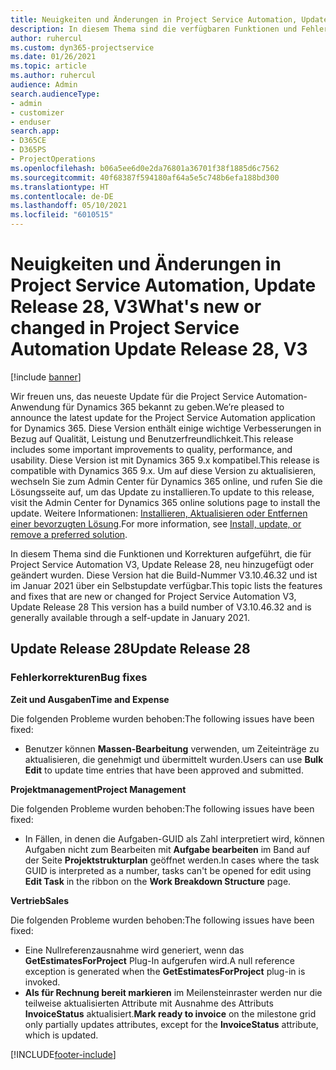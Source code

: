 ```yaml
---
title: Neuigkeiten und Änderungen in Project Service Automation, Update Release 28, V3
description: In diesem Thema sind die verfügbaren Funktionen und Fehlerbehebungen für Project Service Automation Update Release 28, V3 aufgeführt.
author: ruhercul
ms.custom: dyn365-projectservice
ms.date: 01/26/2021
ms.topic: article
ms.author: ruhercul
audience: Admin
search.audienceType:
- admin
- customizer
- enduser
search.app:
- D365CE
- D365PS
- ProjectOperations
ms.openlocfilehash: b06a5ee6d0e2da76801a36701f38f1885d6c7562
ms.sourcegitcommit: 40f68387f594180af64a5e5c748b6efa188bd300
ms.translationtype: HT
ms.contentlocale: de-DE
ms.lasthandoff: 05/10/2021
ms.locfileid: "6010515"
---
```

# <a name="whats-new-or-changed-in-project-service-automation-update-release-28-v3"></a><span data-ttu-id="163f3-103">Neuigkeiten und Änderungen in Project Service Automation, Update Release 28, V3</span><span class="sxs-lookup"><span data-stu-id="163f3-103">What's new or changed in Project Service Automation Update Release 28, V3</span></span>

[!include [banner](../includes/psa-now-project-operations.md)]

<span data-ttu-id="163f3-104">Wir freuen uns, das neueste Update für die Project Service Automation-Anwendung für Dynamics 365 bekannt zu geben.</span><span class="sxs-lookup"><span data-stu-id="163f3-104">We’re pleased to announce the latest update for the Project Service Automation application for Dynamics 365.</span></span> <span data-ttu-id="163f3-105">Diese Version enthält einige wichtige Verbesserungen in Bezug auf Qualität, Leistung und Benutzerfreundlichkeit.</span><span class="sxs-lookup"><span data-stu-id="163f3-105">This release includes some important improvements to quality, performance, and usability.</span></span> <span data-ttu-id="163f3-106">Diese Version ist mit Dynamics 365 9.x kompatibel.</span><span class="sxs-lookup"><span data-stu-id="163f3-106">This release is compatible with Dynamics 365 9.x.</span></span> <span data-ttu-id="163f3-107">Um auf diese Version zu aktualisieren, wechseln Sie zum Admin Center für Dynamics 365 online, und rufen Sie die Lösungsseite auf, um das Update zu installieren.</span><span class="sxs-lookup"><span data-stu-id="163f3-107">To update to this release, visit the Admin Center for Dynamics 365 online solutions page to install the update.</span></span> <span data-ttu-id="163f3-108">Weitere Informationen: [Installieren, Aktualisieren oder Entfernen einer bevorzugten Lösung](/power-platform/admin/install-remove-preferred-solution).</span><span class="sxs-lookup"><span data-stu-id="163f3-108">For more information, see [Install, update, or remove a preferred solution](/power-platform/admin/install-remove-preferred-solution).</span></span>

<span data-ttu-id="163f3-109">In diesem Thema sind die Funktionen und Korrekturen aufgeführt, die für Project Service Automation V3, Update Release 28, neu hinzugefügt oder geändert wurden. Diese Version hat die Build-Nummer V3.10.46.32 und ist im Januar 2021 über ein Selbstupdate verfügbar.</span><span class="sxs-lookup"><span data-stu-id="163f3-109">This topic lists the features and fixes that are new or changed for Project Service Automation V3, Update Release 28 This version has a build number of V3.10.46.32 and is generally available through a self-update in January 2021.</span></span>

## <a name="update-release-28"></a><span data-ttu-id="163f3-110">Update Release 28</span><span class="sxs-lookup"><span data-stu-id="163f3-110">Update Release 28</span></span>

### <a name="bug-fixes"></a><span data-ttu-id="163f3-111">Fehlerkorrekturen</span><span class="sxs-lookup"><span data-stu-id="163f3-111">Bug fixes</span></span>

<span data-ttu-id="163f3-112">**Zeit und Ausgaben**</span><span class="sxs-lookup"><span data-stu-id="163f3-112">**Time and Expense**</span></span>

<span data-ttu-id="163f3-113">Die folgenden Probleme wurden behoben:</span><span class="sxs-lookup"><span data-stu-id="163f3-113">The following issues have been fixed:</span></span>

- <span data-ttu-id="163f3-114">Benutzer können **Massen-Bearbeitung** verwenden, um Zeiteinträge zu aktualisieren, die genehmigt und übermittelt wurden.</span><span class="sxs-lookup"><span data-stu-id="163f3-114">Users can use **Bulk Edit** to update time entries that have been approved and submitted.</span></span>

<span data-ttu-id="163f3-115">**Projektmanagement**</span><span class="sxs-lookup"><span data-stu-id="163f3-115">**Project Management**</span></span>

<span data-ttu-id="163f3-116">Die folgenden Probleme wurden behoben:</span><span class="sxs-lookup"><span data-stu-id="163f3-116">The following issues have been fixed:</span></span>

- <span data-ttu-id="163f3-117">In Fällen, in denen die Aufgaben-GUID als Zahl interpretiert wird, können Aufgaben nicht zum Bearbeiten mit **Aufgabe bearbeiten** im Band auf der Seite **Projektstrukturplan** geöffnet werden.</span><span class="sxs-lookup"><span data-stu-id="163f3-117">In cases where the task GUID is interpreted as a number, tasks can't be opened for edit using **Edit Task** in the ribbon on the **Work Breakdown Structure** page.</span></span>

<span data-ttu-id="163f3-118">**Vertrieb**</span><span class="sxs-lookup"><span data-stu-id="163f3-118">**Sales**</span></span>

<span data-ttu-id="163f3-119">Die folgenden Probleme wurden behoben:</span><span class="sxs-lookup"><span data-stu-id="163f3-119">The following issues have been fixed:</span></span>

- <span data-ttu-id="163f3-120">Eine Nullreferenzausnahme wird generiert, wenn das **GetEstimatesForProject** Plug-In aufgerufen wird.</span><span class="sxs-lookup"><span data-stu-id="163f3-120">A null reference exception is generated when the **GetEstimatesForProject** plug-in is invoked.</span></span>
- <span data-ttu-id="163f3-121">**Als für Rechnung bereit markieren** im Meilensteinraster werden nur die teilweise aktualisierten Attribute mit Ausnahme des Attributs **InvoiceStatus** aktualisiert.</span><span class="sxs-lookup"><span data-stu-id="163f3-121">**Mark ready to invoice** on the milestone grid only partially updates attributes, except for the **InvoiceStatus** attribute, which is updated.</span></span>



[!INCLUDE[footer-include](../includes/footer-banner.md)]